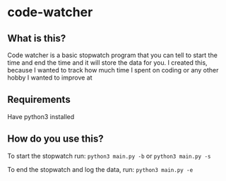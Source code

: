 # code-watcher
## What is this?
Code watcher is a basic stopwatch program that you can tell to start the time and end the time and it will store the data for you. I created this, because I wanted to track how much time I spent on coding or any other hobby I wanted to improve at
## Requirements
Have python3 installed
## How do you use this?
To start the stopwatch run:
`python3 main.py -b` or `python3 main.py -s`

To end the stopwatch and log the data, run:
`python3 main.py -e`

